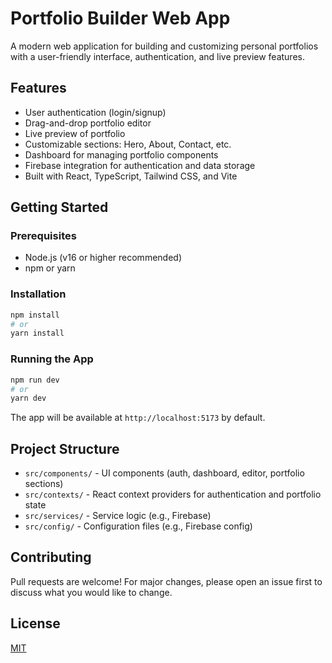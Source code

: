# Portfolio Builder Web App

A modern web application for building and customizing personal portfolios with a user-friendly interface, authentication, and live preview features.

## Features
- User authentication (login/signup)
- Drag-and-drop portfolio editor
- Live preview of portfolio
- Customizable sections: Hero, About, Contact, etc.
- Dashboard for managing portfolio components
- Firebase integration for authentication and data storage
- Built with React, TypeScript, Tailwind CSS, and Vite

## Getting Started

### Prerequisites
- Node.js (v16 or higher recommended)
- npm or yarn

### Installation
```bash
npm install
# or
yarn install
```

### Running the App
```bash
npm run dev
# or
yarn dev
```

The app will be available at `http://localhost:5173` by default.

## Project Structure
- `src/components/` - UI components (auth, dashboard, editor, portfolio sections)
- `src/contexts/` - React context providers for authentication and portfolio state
- `src/services/` - Service logic (e.g., Firebase)
- `src/config/` - Configuration files (e.g., Firebase config)

## Contributing
Pull requests are welcome! For major changes, please open an issue first to discuss what you would like to change.

## License
[MIT](LICENSE)
